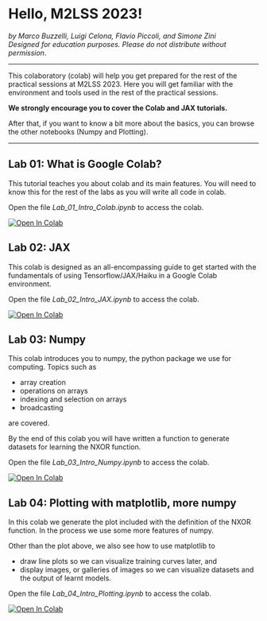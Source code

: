 # Hello, M2LSS 2023!
_by Marco Buzzelli, Luigi Celona, Flavio Piccoli, and Simone Zini_
<br>
_Designed for education purposes. Please do not distribute without permission_. 

---

This colaboratory (colab) will help you get prepared for the rest of the practical sessions at M2LSS 2023.
Here you will get familiar with the environment and tools used in the rest of the practical sessions.

**We strongly encourage you to cover the Colab and JAX tutorials.**

After that, if you want to know a bit more about the basics, you can browse the other notebooks (Numpy and Plotting).

---

## Lab 01: What is Google Colab?
This tutorial teaches you about colab and its main features. You will need to know this for the rest of the labs as you will write all code in colab.

Open the file _Lab_01_Intro_Colab.ipynb_ to access the colab.

[![Open In Colab](https://colab.research.google.com/assets/colab-badge.svg)](https://colab.research.google.com/github/m2lschool/tutorials2023/blob/master/0_intro_material/Lab_01_Intro_Colab.ipynb)

## Lab 02: JAX
This colab is designed as an all-encompassing guide to get started with the fundamentals of using Tensorflow/JAX/Haiku in a Google Colab environment.

Open the file _Lab_02_Intro_JAX.ipynb_ to access the colab.

[![Open In Colab](https://colab.research.google.com/assets/colab-badge.svg)](https://colab.research.google.com/github/m2lschool/tutorials2023/blob/master/0_intro_material/Lab_02_Intro_JAX.ipynb)

## Lab 03: Numpy
This colab introduces you to numpy, the python package we use for computing. Topics such as

* array creation
* operations on arrays
* indexing and selection on arrays
* broadcasting

are covered.

By the end of this colab you will have written a function to generate datasets for learning the NXOR function.

Open the file _Lab_03_Intro_Numpy.ipynb_ to access the colab.

[![Open In Colab](https://colab.research.google.com/assets/colab-badge.svg)](https://colab.research.google.com/github/m2lschool/tutorials2023/blob/master/0_intro_material/Lab_03_Intro_Numpy.ipynb)


## Lab 04: Plotting with matplotlib, more numpy
In this colab we generate the plot included with the definition of the NXOR function. In the process we use some more features of numpy.

Other than the plot above, we also see how to use matplotlib to

* draw line plots so we can visualize training curves later, and
* display images, or galleries of images so we can visualize datasets and the output of learnt models.

Open the file _Lab_04_Intro_Plotting.ipynb_ to access the colab.

[![Open In Colab](https://colab.research.google.com/assets/colab-badge.svg)](https://colab.research.google.com/github/m2lschool/tutorials2023/blob/master/0_intro_material/Lab_04_Intro_Plotting.ipynb)
